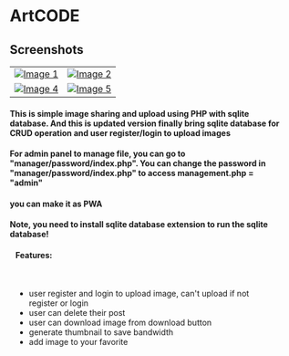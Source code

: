 <div style="margin-right: 10px; margin-left: 10px;">
<h1>ArtCODE</h1>

<h2>Screenshots</h2>

|  |  |
| -------- | -------- |
| [![Image 1](https://raw.githubusercontent.com/BurgerIsReal01/ArtCODE-with-SQLite-Database/main/example/1.png)](https://raw.githubusercontent.com/BurgerIsReal01/ArtCODE-with-SQLite-Database/main/example/1.png) | [![Image 2](https://raw.githubusercontent.com/BurgerIsReal01/ArtCODE-with-SQLite-Database/main/example/2.png)](https://raw.githubusercontent.com/BurgerIsReal01/ArtCODE-with-SQLite-Database/main/example/2.png) | [![Image 3](https://raw.githubusercontent.com/BurgerIsReal01/ArtCODE-with-SQLite-Database/main/example/3.png)](https://raw.githubusercontent.com/BurgerIsReal01/ArtCODE-with-SQLite-Database/main/example/3.png) |
| [![Image 4](https://raw.githubusercontent.com/BurgerIsReal01/ArtCODE-with-SQLite-Database/main/example/4.png)](https://raw.githubusercontent.com/BurgerIsReal01/ArtCODE-with-SQLite-Database/main/example/4.png) | [![Image 5](https://raw.githubusercontent.com/BurgerIsReal01/ArtCODE-with-SQLite-Database/main/example/5.png)](https://raw.githubusercontent.com/BurgerIsReal01/ArtCODE-with-SQLite-Database/main/example/5.png) | [![Image 6](https://raw.githubusercontent.com/BurgerIsReal01/ArtCODE-with-SQLite-Database/main/example/6.png)](https://raw.githubusercontent.com/BurgerIsReal01/ArtCODE-with-SQLite-Database/main/example/6.png) |

<h4>This is simple image sharing and upload using PHP with sqlite database. And this is updated version finally bring sqlite database for CRUD operation and user register/login to upload images</h4>

<h4>For admin panel to manage file, you can go to "manager/password/index.php". You can change the password in "manager/password/index.php" to access management.php = "admin"</h4>

<h4>you can make it as PWA</h4>

<h4 style="font-weight: bold;">Note, you need to install sqlite database extension to run the sqlite database!</h4>

<div style="margin-right: 10px; margin-left: 10px;">
<h4>Features:</h4>
<br>
<ul>
<li>user register and login to upload image, can't upload if not register or login</li>
<li>user can delete their post</li>
<li>user can download image from download button</li>
<li>generate thumbnail to save bandwidth</li>
<li>add image to your favorite</li>
</ul>
</div>
</div>
